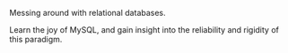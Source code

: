 Messing around with relational databases.

Learn the joy of MySQL, and gain insight into the reliability and rigidity of this paradigm. 
